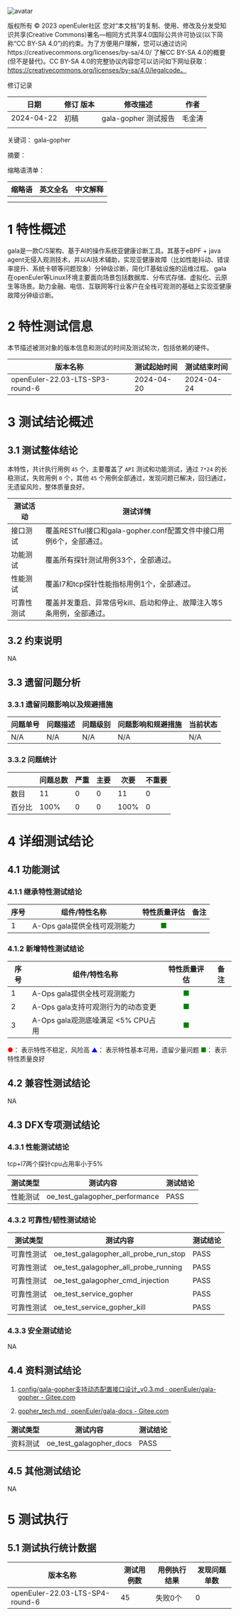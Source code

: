![avatar](../../images/openEuler.png)

版权所有 © 2023  openEuler社区
 您对“本文档”的复制、使用、修改及分发受知识共享(Creative Commons)署名—相同方式共享4.0国际公共许可协议(以下简称“CC BY-SA 4.0”)的约束。为了方便用户理解，您可以通过访问https://creativecommons.org/licenses/by-sa/4.0/ 了解CC BY-SA 4.0的概要 (但不是替代)。CC BY-SA 4.0的完整协议内容您可以访问如下网址获取：https://creativecommons.org/licenses/by-sa/4.0/legalcode。

修订记录

| 日期 | 修订   版本 | 修改描述 | 作者 |
| ---- | ----------- | -------- | ---- |
|2024-04-22|初稿|gala-gopher 测试报告|毛金涛|
|      |             |          |      |

关键词： gala-gopher

摘要：


缩略语清单：

| 缩略语 | 英文全名 | 中文解释 |
| ------ | -------- | -------- |
|        |          |          |
|        |          |          |

# 1     特性概述

gala是一款C/S架构、基于AI的操作系统亚健康诊断工具。其基于eBPF + java agent无侵入观测技术，并以AI技术辅助，实现亚健康故障（比如性能抖动、错误率提升、系统卡顿等问题现象）分钟级诊断，简化IT基础设施的运维过程。
gala在openEuler等Linux环境主要面向场景包括数据库、分布式存储、虚拟化、云原生等场景。助力金融、电信、互联网等行业客户在全栈可观测的基础上实现亚健康故障分钟级诊断。

# 2     特性测试信息

本节描述被测对象的版本信息和测试的时间及测试轮次，包括依赖的硬件。

| 版本名称 | 测试起始时间 | 测试结束时间 |
| -------- | ------------ | ------------ |
|openEuler-22.03-LTS-SP3-round-6|2024-04-20|2024-04-24|

# 3     测试结论概述

## 3.1   测试整体结论

本特性，共计执行用例 `45` 个，主要覆盖了 `API` 测试和功能测试，通过 `7*24` 的长稳测试，失败用例 `0` 个，其他 `45` 个用例全部通过，发现问题已解决，回归通过，无遗留风险，整体质量良好。

| 测试活动   | 测试详情                                                     |
| ---------- | ------------------------------------------------------------ |
| 接口测试   | 覆盖RESTful接口和gala-gopher.conf配置文件中接口用例6个，全部通过。 |
| 功能测试   | 覆盖所有探针测试用例33个，全部通过。                         |
| 性能测试   | 覆盖l7和tcp探针性能指标用例1个，全部通过。                   |
| 可靠性测试 | 覆盖并发重启、异常信号kill、启动和停止、故障注入等5条用例，全部通过。 |


## 3.2   约束说明

NA

## 3.3   遗留问题分析

### 3.3.1 遗留问题影响以及规避措施

| 问题单号 | 问题描述 | 问题级别 | 问题影响和规避措施 | 当前状态 |
| -------- | -------- | -------- | ------------------ | -------- |
| N/A      | N/A      | N/A      | N/A                | N/A      |

### 3.3.2 问题统计

|        | 问题总数 | 严重 | 主要 | 次要 | 不重要 |
| ------ | -------- | ---- | ---- | ---- | ------ |
| 数目   |    11    | 0     |   0   |   11   |  0      |
| 百分比 |     100%     |   0   |  0    |   100%   |    0    |

# 4 详细测试结论

## 4.1 功能测试

### 4.1.1 继承特性测试结论
| 序号 | 组件/特性名称 | 特性质量评估 | 备注 |
| --- | ----------- | :--------: | --- |
| 1|A-Ops gala提供全栈可观测能力 | <font color=green>■</font> |   |

### 4.1.2 新增特性测试结论

| 序号 | 组件/特性名称 | 特性质量评估 | 备注 |
| --- | ----------- | :--------: | --- |
| 1|A-Ops gala提供全栈可观测能力 | <font color=green>■</font> |   |
| 2|A-Ops gala支持可观测行为的动态变更 | <font color=green>■</font> |   |
| 3|A-Ops gala观测底噪满足 <5% CPU占用 | <font color=green>■</font> |   |

<font color=red>●</font>： 表示特性不稳定，风险高
<font color=blue>▲</font>： 表示特性基本可用，遗留少量问题
<font color=green>■</font>： 表示特性质量良好

## 4.2 兼容性测试结论

NA

## 4.3 DFX专项测试结论

### 4.3.1 性能测试结论

 tcp+l7两个探针cpu占用率小于5% 

| 测试类型 | 测试内容 | 测试结论 |
| -------- | ------------------------------ | -------- |
| 性能测试 | oe_test_galagopher_performance | PASS     |

### 4.3.2 可靠性/韧性测试结论

| 测试类型 | 测试内容 | 测试结论 |
| ---------- | ------------------------------------- | -------- |
| 可靠性测试 | oe_test_galagopher_all_probe_run_stop | PASS     |
| 可靠性测试 | oe_test_galagopher_all_probe_running  | PASS     |
| 可靠性测试 | oe_test_galagopher_cmd_injection      | PASS     |
| 可靠性测试 | oe_test_service_gopher                | PASS     |
| 可靠性测试 | oe_test_service_gopher_kill           | PASS     |

### 4.3.3 安全测试结论

NA

## 4.4 资料测试结论
1. [config/gala-gopher支持动态配置接口设计_v0.3.md · openEuler/gala-gopher - Gitee.com](https://gitee.com/openeuler/gala-gopher/blob/dev/config/gala-gopher支持动态配置接口设计_v0.3.md)

2. [gopher_tech.md · openEuler/gala-docs - Gitee.com](https://gitee.com/openeuler/gala-docs/blob/master/gopher_tech.md)

| 测试类型 | 测试内容 | 测试结论 |
   | -------- | ----------------------- | -------- |
   | 资料测试 | oe_test_galagopher_docs | PASS     |

## 4.5 其他测试结论

NA

# 5     测试执行

## 5.1   测试执行统计数据


| 版本名称 | 测试用例数 | 用例执行结果 | 发现问题单数 |
| -------- | ---------- | ------------ | ------------ |
| openEuler-22.03-LTS-SP4-round-6         |     45     |      失败0个        |      0        |